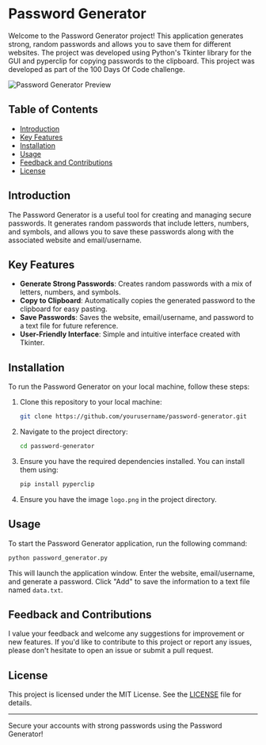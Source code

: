 # Password Generator

Welcome to the Password Generator project!
This application generates strong, random passwords and allows you to save them for different websites. 
The project was developed using Python's Tkinter library for the GUI and pyperclip for copying passwords to the clipboard.
This project was developed as part of the 100 Days Of Code challenge.


![Password Generator Preview](passgenerator.gif)

## Table of Contents

- [Introduction](#introduction)
- [Key Features](#key-features)
- [Installation](#installation)
- [Usage](#usage)
- [Feedback and Contributions](#feedback-and-contributions)
- [License](#license)

## Introduction

The Password Generator is a useful tool for creating and managing secure passwords. It generates random passwords that include letters, numbers, and symbols, and allows you to save these passwords along with the associated website and email/username.

## Key Features

- **Generate Strong Passwords**: Creates random passwords with a mix of letters, numbers, and symbols.
- **Copy to Clipboard**: Automatically copies the generated password to the clipboard for easy pasting.
- **Save Passwords**: Saves the website, email/username, and password to a text file for future reference.
- **User-Friendly Interface**: Simple and intuitive interface created with Tkinter.

## Installation

To run the Password Generator on your local machine, follow these steps:

1. Clone this repository to your local machine:

    ```bash
    git clone https://github.com/yourusername/password-generator.git
    ```

2. Navigate to the project directory:

    ```bash
    cd password-generator
    ```

3. Ensure you have the required dependencies installed. You can install them using:

    ```bash
    pip install pyperclip
    ```

4. Ensure you have the image `logo.png` in the project directory.

## Usage

To start the Password Generator application, run the following command:

```bash
python password_generator.py
```

This will launch the application window. Enter the website, email/username, and generate a password. Click "Add" to save the information to a text file named `data.txt`.

## Feedback and Contributions

I value your feedback and welcome any suggestions for improvement or new features. If you'd like to contribute to this project or report any issues, please don't hesitate to open an issue or submit a pull request.

## License

This project is licensed under the MIT License. See the [LICENSE](LICENSE) file for details.

---

Secure your accounts with strong passwords using the Password Generator!
```
